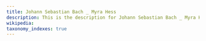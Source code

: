 ```yaml
---
title: Johann Sebastian Bach _ Myra Hess
description: This is the description for Johann Sebastian Bach _ Myra Hess
wikipedia: 
taxonomy_indexes: true
---
```

